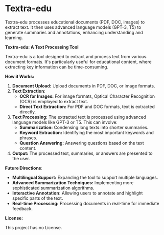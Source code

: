 # Textra-edu
Textra-edu processes educational documents (PDF, DOC, images) to extract text. It then uses advanced language models (GPT-3, T5) to generate summaries and annotations, enhancing understanding and learning.


**Textra-edu: A Text Processing Tool**

Textra-edu is a tool designed to extract and process text from various document formats. It's particularly useful for educational content, where extracting key information can be time-consuming.

**How it Works:**

1. **Document Upload:** Upload documents in PDF, DOC, or image formats.
2. **Text Extraction:** 
   - **OCR for Images:** For image formats, Optical Character Recognition (OCR) is employed to extract text.
   - **Direct Text Extraction:** For PDF and DOC formats, text is extracted directly.
3. **Text Processing:** The extracted text is processed using advanced language models like GPT-3 or T5. This can involve:
   - **Summarization:** Condensing long texts into shorter summaries.
   - **Keyword Extraction:** Identifying the most important keywords and phrases.
   - **Question Answering:** Answering questions based on the text content.
4. **Output:** The processed text, summaries, or answers are presented to the user.

**Future Directions:**

* **Multilingual Support:** Expanding the tool to support multiple languages.
* **Advanced Summarization Techniques:** Implementing more sophisticated summarization algorithms.
* **Interactive Annotation:** Allowing users to annotate and highlight specific parts of the text.
* **Real-time Processing:** Processing documents in real-time for immediate feedback.



**License:**

This project has no License.

